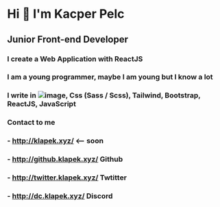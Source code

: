 # Hi 👋 I'm Kacper Pelc

## Junior Front-end Developer
### I create a Web Application with ReactJS
### I am a young programmer, maybe I am young but I know a lot
### I write in ![image](https://user-images.githubusercontent.com/88326291/170777315-d04eb909-8a3a-4383-8489-2c883c9c9358.png), Css (Sass / Scss), Tailwind, Bootstrap, ReactJS, JavaScript

### Contact to me
### - http://klapek.xyz/ <-- soon
### - http://github.klapek.xyz/ Github
### - http://twitter.klapek.xyz/ Twtitter
### - http://dc.klapek.xyz/ Discord

